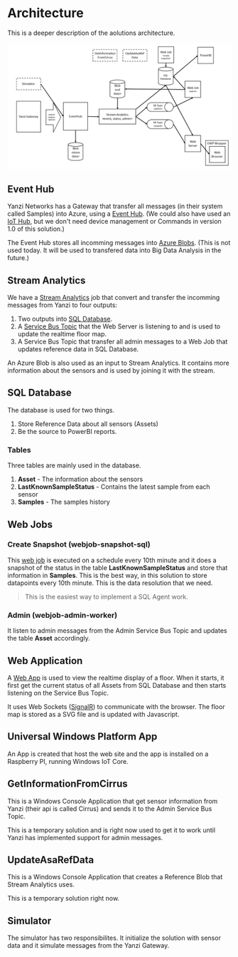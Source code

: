 # Architecture

This is a deeper description of the aolutions architecture.

![Architecture Diagram](images/annero-architecture.png "Architecture Diagram")

## Event Hub
Yanzi Networks has a Gateway that transfer all messages (in their system called Samples) into
Azure, using a [Event Hub](https://azure.microsoft.com/en-us/documentation/services/event-hubs/). 
(We could also have used an [IoT Hub](https://azure.microsoft.com/en-us/documentation/services/iot-hub/), but we don't need device management or
Commands in version 1.0 of this solution.)

The Event Hub stores all incomming messages into [Azure Blobs](https://azure.microsoft.com/en-us/documentation/services/storage/). (This is not used today. It will be used 
to transfered data into Big Data Analysis in the future.)

## Stream Analytics
We have a [Stream Analytics](https://azure.microsoft.com/en-us/documentation/services/stream-analytics/) job that convert and transfer the incomming messages from Yanzi to four
outputs:

1.  Two outputs into [SQL Database](https://azure.microsoft.com/en-us/documentation/services/sql-database/).
2.  A [Service Bus Topic](https://azure.microsoft.com/en-us/documentation/articles/service-bus-dotnet-how-to-use-topics-subscriptions/) that the Web Server is listening to and is used to update the
realtime floor map.
3.  A Service Bus Topic that transfer all admin messages to a Web Job that updates 
reference data in SQL Database.

An Azure Blob is also used as an input to Stream Analytics. It contains more information about
the sensors and is used by joining it with the stream.

## SQL Database
The database is used for two things. 

1.  Store Reference Data about all sensors (Assets)
2.  Be the source to PowerBI reports.

### Tables
Three tables are mainly used in the database.

1.  **Asset** - The information about the sensors
2.  **LastKnownSampleStatus** - Contains the latest sample from each sensor
3.  **Samples** - The samples history

## Web Jobs
### Create Snapshot (webjob-snapshot-sql)
This [web job](https://azure.microsoft.com/en-us/documentation/articles/app-service-webjobs-readme/) is executed on a schedule every 10th minute and it does a snapshot of the 
status in the table **LastKnownSampleStatus** and store that information in **Samples**. 
This is the best way, in this solution to store datapoints every 10th minute. This is the
data resolution that we need.
> This is the easiest way to implement a SQL Agent work.

### Admin (webjob-admin-worker)
It listen to admin messages from the Admin Service Bus Topic and updates the table **Asset**
accordingly.

## Web Application
A [Web App](https://azure.microsoft.com/en-us/documentation/services/app-service/web/) is used to view the realtime display of a floor. When it starts, it first
get the current status of all Assets from SQL Database and then starts listening on
the Service Bus Topic.

It uses Web Sockets ([SignalR](http://signalr.net/)) to communicate with the browser. The floor map is stored as a
SVG file and is updated with Javascript.

## Universal Windows Platform App
An App is created that host the web site and the app is installed on a Raspberry PI, running
Windows IoT Core.

## GetInformationFromCirrus
This is a Windows Console Application that get sensor information from Yanzi (their api is called
Cirrus) and sends it to the Admin Service Bus Topic. 

This is a temporary solution and is right now used to get it to work until Yanzi has 
implemented support for admin messages.

## UpdateAsaRefData
This is a Windows Console Application that creates a Reference Blob that Stream Analytics 
uses. 

This is a temporary solution right now.

## Simulator
The simulator has two responsibilites. It initialize the solution with sensor data and it simulate messages from the Yanzi Gateway.
